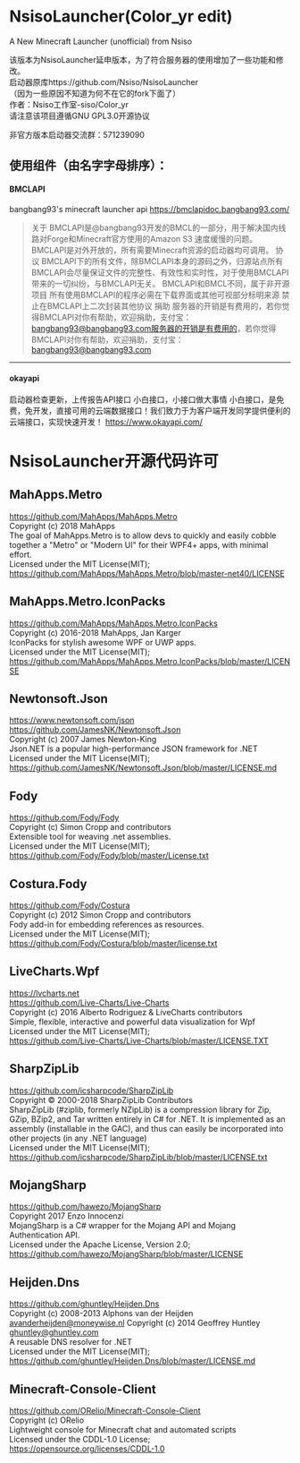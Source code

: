 # NsisoLauncher(Color_yr edit)
A New Minecraft Launcher (unofficial) from Nsiso

该版本为NsisoLauncher延申版本，为了符合服务器的使用增加了一些功能和修改。  
启动器原库https://github.com/Nsiso/NsisoLauncher  
（因为一些原因不知道为何不在它的fork下面了）  
作者：Nsiso工作室-siso/Color_yr  
请注意该项目遵循GNU GPL3.0开源协议  

非官方版本启动器交流群：571239090  


## 使用组件（由名字字母排序）：

#### BMCLAPI
bangbang93's minecraft launcher api
https://bmclapidoc.bangbang93.com/
> 关于
BMCLAPI是@bangbang93开发的BMCL的一部分，用于解决国内线路对Forge和Minecraft官方使用的Amazon S3 速度缓慢的问题。BMCLAPI是对外开放的，所有需要Minecraft资源的启动器均可调用。
协议
BMCLAPI下的所有文件，除BMCLAPI本身的源码之外，归源站点所有
BMCLAPI会尽量保证文件的完整性、有效性和实时性，对于使用BMCLAPI带来的一切纠纷，与BMCLAPI无关。
BMCLAPI和BMCL不同，属于非开源项目
所有使用BMCLAPI的程序必需在下载界面或其他可视部分标明来源
禁止在BMCLAPI上二次封装其他协议
捐助
服务器的开销是有费用的，若你觉得BMCLAPI对你有帮助，欢迎捐助，支付宝：bangbang93@bangbang93.com服务器的开销是有费用的，若你觉得BMCLAPI对你有帮助，欢迎捐助，支付宝：bangbang93@bangbang93.com

------------

#### okayapi
启动器检查更新，上传报告API接口
小白接口，小接口做大事情
小白接口，是免费，免开发，直接可用的云端数据接口！我们致力于为客户端开发同学提供便利的云端接口，实现快速开发！
https://www.okayapi.com/  
  
# NsisoLauncher开源代码许可  

## MahApps.Metro  

https://github.com/MahApps/MahApps.Metro  
Copyright (c) 2018 MahApps  
The goal of MahApps.Metro is to allow devs to quickly and easily cobble together a "Metro" or "Modern UI" for their WPF4+ apps, with minimal effort.  
Licensed under the MIT License(MIT);  
https://github.com/MahApps/MahApps.Metro/blob/master-net40/LICENSE  

## MahApps.Metro.IconPacks  

https://github.com/MahApps/MahApps.Metro.IconPacks  
Copyright (c) 2016-2018 MahApps, Jan Karger  
IconPacks for stylish awesome WPF or UWP apps.  
Licensed under the MIT License(MIT);  
https://github.com/MahApps/MahApps.Metro.IconPacks/blob/master/LICENSE  

## Newtonsoft.Json  

https://www.newtonsoft.com/json  
https://github.com/JamesNK/Newtonsoft.Json  
Copyright (c) 2007 James Newton-King  
Json.NET is a popular high-performance JSON framework for .NET  
Licensed under the MIT License(MIT);  
https://github.com/JamesNK/Newtonsoft.Json/blob/master/LICENSE.md  

## Fody  

https://github.com/Fody/Fody  
Copyright (c) Simon Cropp and contributors  
Extensible tool for weaving .net assemblies.  
Licensed under the MIT License(MIT);  
https://github.com/Fody/Fody/blob/master/License.txt  

## Costura.Fody  

https://github.com/Fody/Costura  
Copyright (c) 2012 Simon Cropp and contributors  
Fody add-in for embedding references as resources.  
Licensed under the MIT License(MIT);  
https://github.com/Fody/Costura/blob/master/license.txt  

## LiveCharts.Wpf  

https://lvcharts.net  
https://github.com/Live-Charts/Live-Charts  
Copyright (c) 2016 Alberto Rodriguez & LiveCharts contributors  
Simple, flexible, interactive and powerful data visualization for Wpf  
Licensed under the MIT License(MIT);  
https://github.com/Live-Charts/Live-Charts/blob/master/LICENSE.TXT  

## SharpZipLib  

https://github.com/icsharpcode/SharpZipLib  
Copyright © 2000-2018 SharpZipLib Contributors  
SharpZipLib (#ziplib, formerly NZipLib) is a compression library for Zip, GZip, BZip2, and Tar written entirely in C# for .NET. It is implemented as an assembly (installable in the GAC), and thus can easily be incorporated into other projects (in any .NET language)  
Licensed under the MIT License(MIT);  
https://github.com/icsharpcode/SharpZipLib/blob/master/LICENSE.txt  

## MojangSharp  

https://github.com/hawezo/MojangSharp  
Copyright 2017 Enzo Innocenzi  
MojangSharp is a C# wrapper for the Mojang API and Mojang Authentication API.  
Licensed under the Apache License, Version 2.0;  
https://github.com/hawezo/MojangSharp/blob/master/LICENSE  

## Heijden.Dns  

https://github.com/ghuntley/Heijden.Dns  
Copyright (c) 2008-2013 Alphons van der Heijden avanderheijden@moneywise.nl Copyright (c) 2014 Geoffrey Huntley ghuntley@ghuntley.com  
A reusable DNS resolver for .NET  
Licensed under the MIT License(MIT);  
https://github.com/ghuntley/Heijden.Dns/blob/master/LICENSE.md  

## Minecraft-Console-Client

https://github.com/ORelio/Minecraft-Console-Client  
Copyright (c) ORelio  
Lightweight console for Minecraft chat and automated scripts  
Licensed under the CDDL-1.0 License;  
https://opensource.org/licenses/CDDL-1.0  
